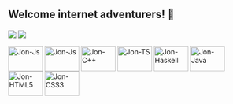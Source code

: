 ## Welcome internet adventurers! 🧭

<!--
**The-Jonas/the-jonas** is a ✨ _special_ ✨ repository because its `README.md` (this file) appears on your GitHub profile.

Here are some ideas to get you started:

- 🔭 I’m currently working on ...
- 🌱 I’m currently learning ...
- 👯 I’m looking to collaborate on ...
- 🤔 I’m looking for help with ...
- 💬 Ask me about ...
- 📫 How to reach me: ...
- 😄 Pronouns: ...
- ⚡ Fun fact: ...
-->
<div>
  <img align="center" src="https://github-readme-stats.vercel.app/api?username=the-jonas&show_icons=true&theme=transparent&card_width=400" />
  <img align="center" src="https://github-readme-stats.vercel.app/api/top-langs/?username=the-jonas&layout=compact&theme=transparent&card_width=400" />
</div>

<div style="display: inline_block"><br>
  <img align="center" alt="Jon-Js" height="50" width="70" src="https://cdn.jsdelivr.net/gh/devicons/devicon@latest/icons/python/python-original.svg"/ >
  <img align="center" alt="Jon-Js" height="50" width="70" src="https://cdn.jsdelivr.net/gh/devicons/devicon@latest/icons/c/c-original.svg" />
  <img align="center" alt="Jon-C++" height="50" width="70" src="https://cdn.jsdelivr.net/gh/devicons/devicon@latest/icons/cplusplus/cplusplus-original.svg" />
  <img align="center" alt="Jon-TS" height="50" width="70" src="https://cdn.jsdelivr.net/gh/devicons/devicon@latest/icons/typescript/typescript-original.svg" />
  <img align="center" alt="Jon-Haskell" height="50" width="70" src="https://cdn.jsdelivr.net/gh/devicons/devicon@latest/icons/haskell/haskell-original.svg" />
  <img align="center" alt="Jon-Java" height="50" width="70" src="https://cdn.jsdelivr.net/gh/devicons/devicon@latest/icons/java/java-original-wordmark.svg" />
  <img align="center" alt="Jon-HTML5" height="50" width="70" src="https://cdn.jsdelivr.net/gh/devicons/devicon@latest/icons/html5/html5-original-wordmark.svg" />
  <img align="center" alt="Jon-CSS3" height="50" width="70" src="https://cdn.jsdelivr.net/gh/devicons/devicon@latest/icons/css3/css3-original-wordmark.svg" /> 
 
  
</div>
